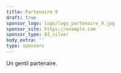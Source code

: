 ```yaml
---
title: Partenaire 9
draft: true
sponsor_logo: logo/logo_partenaire_9.jpg
sponsor_site: https://example.com
sponsor_type: 02_silver
body_extra: ''
type: sponsors
---
```


Un gentil partenaire.

